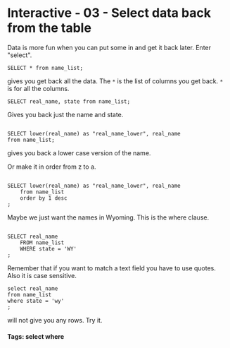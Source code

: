 


<style>
.pagebreak { page-break-before: always; }
.half { height: 200px; }
</style>





# Interactive - 03 - Select data back from the table

Data is more fun when you can put some in and get it 
back later.  Enter "select".

```
SELECT * from name_list;

```

gives you get back all the data.  The `*` is the list
of columns you get back.  `*` is for all the columns.

```
SELECT real_name, state from name_list;

```

Gives you back just the name and state.

```

SELECT lower(real_name) as "real_name_lower", real_name
from name_list;

```

gives you back a lower case version of the name.

Or make it in order from z to a.

```

SELECT lower(real_name) as "real_name_lower", real_name
	from name_list
	order by 1 desc
;

```

Maybe we just want the names in Wyoming.  This is the
where clause.

```

SELECT real_name
	FROM name_list
	WHERE state = 'WY'
;

```

Remember that if you want to match a text field you
have to use quotes.  Also it is case sensitive.

```
select real_name
from name_list
where state = 'wy'
;
```

will not give you any rows.  Try it.

#### Tags: select where 
